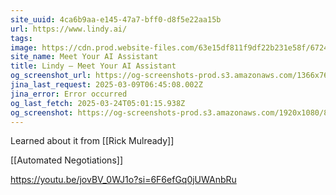 ```yaml
---
site_uuid: 4ca6b9aa-e145-47a7-bff0-d8f5e22aa15b
url: https://www.lindy.ai/
tags: 
image: https://cdn.prod.website-files.com/63e15df811f9df22b231e58f/6724d4fc6feb5bd8e70f34c3_opengraph-title.jpg
site_name: Meet Your AI Assistant
title: Lindy — Meet Your AI Assistant
og_screenshot_url: https://og-screenshots-prod.s3.amazonaws.com/1366x768/80/false/6e25654b1985f2e452b7996c3ca9892821fccebfb6979eaffcb9d50a323f8e66.jpeg
jina_last_request: 2025-03-09T06:45:08.002Z
jina_error: Error occurred
og_last_fetch: 2025-03-24T05:01:15.938Z
og_screenshot: https://og-screenshots-prod.s3.amazonaws.com/1920x1080/80/false/6e25654b1985f2e452b7996c3ca9892821fccebfb6979eaffcb9d50a323f8e66.jpeg
---
```


Learned about it from [[Rick Mulready]]

[[Automated Negotiations]]


https://youtu.be/jovBV_0WJ1o?si=6F6efGq0jUWAnbRu
